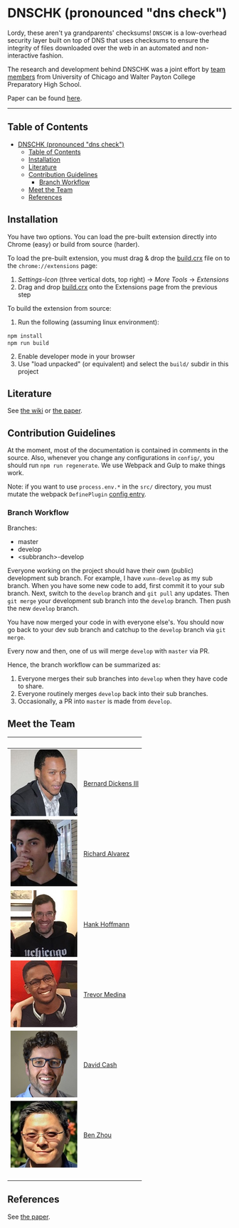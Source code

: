 # DNSCHK (pronounced "dns check")

Lordy, these aren't ya grandparents' checksums! `DNSCHK` is a low-overhead security layer built on top of DNS that uses checksums to ensure the integrity of files downloaded over the web in an automated and non-interactive fashion.

The research and development behind DNSCHK was a joint effort by [team members](#meet-the-team) from University of Chicago and Walter Payton College Preparatory High School.

Paper can be found [here](https://git.xunn.io/research/dnschk-paper).

***

## Table of Contents

<!-- TOC -->

- [DNSCHK (pronounced "dns check")](#dnschk-pronounced-dns-check)
    - [Table of Contents](#table-of-contents)
    - [Installation](#installation)
    - [Literature](#literature)
    - [Contribution Guidelines](#contribution-guidelines)
        - [Branch Workflow](#branch-workflow)
    - [Meet the Team](#meet-the-team)
    - [References](#references)

<!-- /TOC -->

## Installation

You have two options. You can load the pre-built extension directly into Chrome (easy) or build from source (harder).

To load the pre-built extension, you must drag & drop the [build.crx](build.crx) file on to the `chrome://extensions` page:

1. *Settings-Icon* (three vertical dots, top right) -> *More Tools* -> *Extensions*
2. Drag and drop [build.crx](build.crx) onto the Extensions page from the previous step

To build the extension from source:

1. Run the following (assuming linux environment):

```
npm install
npm run build
```

2. Enable developer mode in your browser
3. Use "load unpacked" (or equivalent) and select the `build/` subdir in this project

## Literature

See [the wiki](https://github.com/morty-c137-prime/DNSCHK/wiki) or [the paper](https://git.xunn.io/research/dnschk-paper).

## Contribution Guidelines

At the moment, most of the documentation is contained in comments in the source.
Also, whenever you change any configurations in `config/`, you should run `npm
run regenerate`. We use Webpack and Gulp to make things work.

Note: if you want to use `process.env.*` in the `src/` directory, you must mutate
the webpack `DefinePlugin` [config entry](config/webpack.config.js).

### Branch Workflow

Branches:
 - master
 - develop
 - &lt;subbranch&gt;-develop

Everyone working on the project should have their own (public) development sub
branch. For example, I have `xunn-develop` as my sub branch. When you have some
new code to add, first commit it to your sub branch. Next, switch to the
`develop` branch and `git pull` any updates. Then `git merge` your development
sub branch into the `develop` branch. Then push the new `develop` branch.

You have now merged your code in with everyone else's. You should now go back to
your dev sub branch and catchup to the `develop` branch via `git merge`.

Every now and then, one of us will merge `develop` with `master` via PR.

Hence, the branch workflow can be summarized as:

1. Everyone merges their sub branches into `develop` when they have code to share.
2. Everyone routinely merges `develop` back into their sub branches.
2. Occasionally, a PR into `master` is made from `develop`.

## Meet the Team

<!-- Tables for formatting images? Jeez, welcome back to 1999! -->
|&zwnj;|&zwnj;|
|-|-|
| ![a picture goes here][bd3] | [Bernard Dickens III](https://bernarddickens.com)|
| ![a picture goes here][rawalvarez731] | [Richard Alvarez](http://richard.alvareztech.org)|
| ![a picture goes here][hankhoffmann] | [Hank Hoffmann](http://people.cs.uchicago.edu/~hankhoffmann)|
| ![a picture goes here][ilopilop538] | [Trevor Medina](ilopilop538@gmail.com)|
| ![a picture goes here][davidcash] | [David Cash](https://people.cs.uchicago.edu/~davidcash)|
| ![a picture goes here][ravenben] | [Ben Zhou](http://people.cs.uchicago.edu/~ravenben)|
|&zwnj;|&zwnj;|

## References

See [the paper](https://git.xunn.io/research/dnschk-paper).

[bd3]: docs/pics/bernard.jpg
[rawalvarez731]: docs/pics/richard.jpg
[hankhoffmann]: docs/pics/hank.jpg
[ilopilop538]: docs/pics/trevor.jpg
[davidcash]: docs/pics/david.jpg
[ravenben]: docs/pics/ben.jpg

